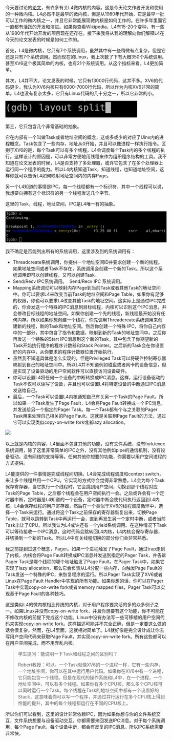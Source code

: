 今天要讨论的[论文](https://pdos.csail.mit.edu/6.828/2020/readings/microkernel.pdf)，有许多有关L4微内核的内容。这是今天论文作者开发和使用的一种微内核。L4必然不是最早的微内核，但是从1980年代开始，它是最早一批可以工作的微内核之一，并且它非常能展现微内核是如何工作的。在许多年里面它一直都有活跃的开发和演进。如果你查看Wikipedia，L4有15-20个变种，有一些从1980年代开始开发的项目现在还存在。接下来我将从我的理解向你们解释L4在今天的论文发表的时候是如何工作的。

首先，L4是微内核，它只有7个系统调用，虽然其中有一些稍微有点复杂，但是它还是只有7个系统调用。然而现在的Linux，我上次数了下有大概350个系统调用。甚至XV6这个极其简单的内核，也有21个系统调用。从这个指标来看，L4更加简单。

其次，L4并不大，论文发表的时候，它只有13000行代码，这并不多。XV6的代码更少，我认为XV6内核只有6000-7000行代码，所以作为内核XV6非常的简单。L4也没有复杂太多，它只有Linux代码的几十分之一，所以它非常的小。

[![](https://github.com/huihongxiao/MIT6.S081/raw/master/.gitbook/assets/image%20(106).png)](https://github.com/huihongxiao/MIT6.S081/blob/master/.gitbook/assets/image%20\(106\).png)

第三，它只包含几个非常基础的抽象。

它在内部有一个叫做Task或者地址空间的概念，这或多或少的对应了Uinx内的进程概念。Task包含了一些内存，地址从0开始，并且可以像进程一样执行指令。区别于XV6的是，每个Task可以有多个线程，L4会调度每个Task内的多个线程的执行。这样设计的原因是，可以非常方便地用线程来作为组织程序结构的工具。我不知道在论文发表的时候，L4是否支持了多处理器，或许它包含了在多个处理器上运行同一个程序的能力。所以L4内核知道Task，知道线程，也知道地址空间，这样你就可以告诉L4如何映射地址空间内的内存Page。

另一个L4知道的事情是IPC。每一个线程都有一个标识符，其中一个线程可以说，我想要向拥有这个标识符的另一个线程发送几个字节。

这里的Task，线程，地址空间，IPC是L4唯一有的抽象。

[![](https://github.com/huihongxiao/MIT6.S081/raw/master/.gitbook/assets/image%20(126).png)](https://github.com/huihongxiao/MIT6.S081/blob/master/.gitbook/assets/image%20\(126\).png)

我不确定是否能列出所有的系统调用，这里涉及到的系统调用有：

- Threadcreate系统调用，你提供一个地址空间ID并要求创建一个新的线程。如果地址空间或者Task不存在，系统调用会创建一个新的Task。所以这个系统调用即可以创建线程，又可以创建Task。
- Send/Recv IPC系统调用。  Send/Recv IPC 系统调用。
- Mapping系统调动可以映射内存Page到当前Task或者其他Task的地址空间中。你可以要求L4来改变当前Task的地址空间和Page Table，如果你有足够的权限，你也可以要求L4改变其他Task的地址空间。这实际上是通过IPC完成的，你会发送一个特殊的IPC消息到目标线程，内核可以识别这个IPC消息，并会修改目标线程的地址空间。如果你创建一个先的线程，新线程最开始没有任何内存。所以如果你想创建一个线程，你先调用Threadcreate系统调用来创建新的线程，新的Task和地址空间。然后你创建一个特殊 IPC，将你自己内存中的一部分，其中包含了指令和数据，映射到新的Task的地址空间中。之后你再发送一个特殊的Start IPC消息到这个新的Task，其中包含了你期望新的Task开始执行程序的程序计数器和Stack Pointer。之后新的Task会在你设置好的内存中，从你要求的程序计数器位置开始执行。
- 虽然我不知道具体是怎么实现的，但是Privileged Task可以将硬件控制寄存器映射到自己的地址空间中。所以L4并不知道例如磁盘或者网卡的设备信息，但是实现了设备驱动的用户空间软件可以直接访问设备硬件。
- 你可以设置L4将任何一个设备的中断转换成IPC消息。这样，运行设备驱动的Task不仅可以读写了设备，并且也可以设置L4将特定设备的中断通过IPC消息发送给自己。
- 最后，一个Task可以设置L4内核通知自己有关另一个Task的Page Fault。所以如果一个Task发生了Page Fault，L4会将Page Fault转换成一个IPC消息，并发送给另一个指定的Pager Task。每一个Task都有个与之关联的Pager Task用来处理自己相关的Page Fault。这就是关联到Page Fault的方法，通过它可以实现类似copy-on-write fork或者lazy allocation。

[![](https://github.com/huihongxiao/MIT6.S081/raw/master/.gitbook/assets/image%20(57).png)](https://github.com/huihongxiao/MIT6.S081/blob/master/.gitbook/assets/image%20\(57\).png)

以上就是内核的内容，L4里面不包含其他的功能，没有文件系统，没有fork/exec系统调用，除了这里非常简单的IPC之外，没有其他例如pipe的通信机制，没有设备驱动，没有网络的支持等等。任何其他你想要的功能，你需要以用户空间进程的方式提供。

L4能提供的一件事情是完成线程间切换。L4会完成线程调度和context switch，来让多个线程共用一个CPU。它实现的方式你会觉得非常熟悉，L4会为每个Task保存寄存器，当它执行一个线程时，它会跳到用户空间，切换到那个线程对应Task的Page Table，之后那个线程会在用户空间执行一会。之后或许会有一个定时器中断，定时器是L4知道的一个设备，定时器中断会使代码执行返回到L4内核，L4会保存线程的用户寄存器，然后在一个类似于XV6的线程调度循环中，选择一个Task来运行。通过将这个Task之前保存的寄存器恢复出来，切换Page Table，就可以跳转到Task中再运行一会，直到再发生另一个定时中断，或者当前Task出让了CPU。所以我认为L4或许还有一个yield系统调用。在这种情况下Task可以等待接收一个IPC消息，这时代码会跳转回L4内核，L4内核会保存寄存器，并切换到一个新的Task。所以L4中有关线程切换的部分你们会非常熟悉。

我之前提到过这个概念，Pager。如果一个进程触发了Page Fault，通过trap走到了内核，内核会将Page Fault转换成IPC消息并发送到指定的Pager Task，并告诉Pager Task是哪个线程的哪个地址触发了Page Fault。在Pager Task中，如果它实现了lazy allocation，那么它会负责从L4分配一些内存，向触发Page Fault的Task发送一个特殊的IPC，来恢复程序的运行。所以Pager Task实现了XV6或者Linux在Page Fault Handler中实现的所有功能。如果你想的话，你可以在Pager Task中实现copy-on-write fork或者memory mapped files，Pager Task可以实现基于Page Fault的各种技巧。

这是类似L4的微内核相比传统的内核，对于用户程序要灵活的多的众多例子之一。如果Linux并没有copy-on-write fork，并且你想要有这个功能，你不可能在不修改内核的前提下完成这个功能。Linux中没有办法写一些可移植的用户空间代码来实现copy-on-write fork。这样描述可能并不完全正确，但是一定要这么做的话会很复杂。然而，在L4里面，这就相对简单了。L4就好像是完全设计成让你去写用户空间代码来获取Page Fault，并实现copy-on-write fork。所有这些都可以在用户空间完成，而不用弄乱内核。

> 学生提问：能说明一下Task和线程之间的区别吗？
> 
> Robert教授：可以。一个Task就像XV6的一个进程一样，它有一些内存，一个地址空间，你可以在其中运行用户代码。如果你在XV6中有一个进程，它只能包含一个线程。但是在现代的操作系统和L4中，在一个进程，一个地址空间中，可以有多个线程。如果你有多个CPU核，那么多个CPU核可以同时运行一个Task。每个线程在Task的地址空间中都有一个设置好的Stack，这意味着你可以写一个程序，并通过并行运行在多个CPU核上得到性能的提升，其中的每个线程都运行在不同的CPU核上。

所以你们可以看到，这里的设计非常依赖IPC，因为如果你想与你的文件系统交互，文件系统想要与设备驱动交互，你都需要来回发送IPC消息。对于每个系统调用，每个Page Fault，每个设备中断，都会有反复的IPC消息。所以IPC系统需要非常快。
